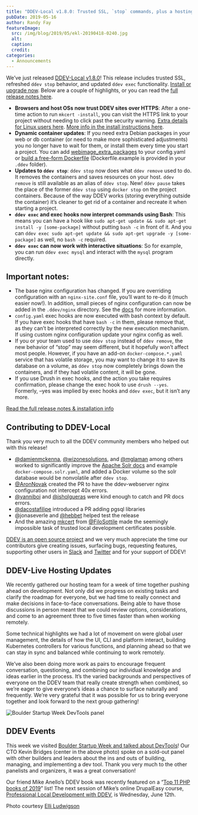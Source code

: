 ```yaml
---
title: "DDEV-Local v1.8.0: Trusted SSL, `stop` commands, plus a hosting team hackathon"
pubDate: 2019-05-16
author: Randy Fay
featureImage:
  src: /img/blog/2019/05/ekl-20190418-0240.jpg
  alt:
  caption:
  credit:
categories:
  - Announcements
---
```


We’ve just released [DDEV-Local v1.8.0](https://github.com/drud/ddev/releases/tag/v1.8.0)! This release includes trusted SSL, refreshed `ddev stop` behavior, and updated `ddev exec` functionality. [Install or upgrade now](https://github.com/drud/ddev/releases). Below are a couple of highlights, or you can read the [full release notes here](https://github.com/drud/ddev/releases/tag/v1.8.0).

- **Browsers and host OSs now trust DDEV sites over HTTPS**: After a one-time action to run `mkcert -install`, you can visit the HTTPS link to your project without needing to click past the security warning. [Extra details for Linux users here](https://ddev.readthedocs.io/en/latest/#linux-mkcert-install-additional-instructions). [More info in the install instructions here](https://ddev.readthedocs.io/en/latest/#installation).
- **Dynamic container updates**: If you need extra Debian packages in your web or db container (or need to make more sophisticated adjustments) you no longer have to wait for them, or install them every time you start a project. You can add [webimage_extra_packages](https://ddev.readthedocs.io/en/latest/users/extend/customizing-images/#adding-extra-debian-packages-with-webimage%5Fextra%5Fpackages-and-dbimage%5Fextra%5Fpackages) to your config.yaml or [build a free-form Dockerfile](https://ddev.readthedocs.io/en/latest/users/extend/customizing-images/#adding-extra-dockerfiles-for-webimage-and-dbimage) (Dockerfile.example is provided in your `.ddev` folder).
- **Updates to `ddev stop`**: `ddev stop` now does what `ddev remove` used to do. It removes the containers and saves resources on your host. `ddev remove` is still available as an alias of `ddev stop`. New! `ddev pause` takes the place of the former `ddev stop` using `docker stop` on the project containers. Because of the way DDEV works (storing everything outside the container) it’s cleaner to get rid of a container and recreate it when starting a project.
- **`ddev exec` and exec hooks now interpret commands using Bash**: This means you can have a hook like `sudo apt-get update && sudo apt-get install -y [some-package]` without putting `bash -c` in front of it. And you can `ddev exec sudo apt-get update && sudo apt-get upgrade -y [some-package]` as well, no `bash -c` required.
- **`ddev exec` can now work with interactive situations**: So for example, you can run `ddev exec mysql` and interact with the `mysql` program directly.

## Important notes:

- The base nginx configuration has changed. If you are overriding configuration with an `nginx-site.conf` file, you’ll want to re-do it (much easier now!). In addition, small pieces of nginx configuration can now be added in the `.ddev/nginx` directory. See the [docs](https://ddev.readthedocs.io/en/latest/users/extend/customization-extendibility/#providing-custom-nginx-configuration) for more information.
- `config.yaml` exec hooks are now executed with bash context by default. If you have exec hooks that have `bash -c` in them, please remove that, as they can’t be interpreted correctly by the new execution mechanism. If using custom nginx configuration update your nginx config as well.
- If you or your team used to use `ddev stop` instead of `ddev remove`, the new behavior of “stop” may seem different, but it hopefully won’t affect most people. However, if you have an add-on `docker-compose.*.yaml` service that has volatile storage, you may want to change it to save its database on a volume, as `ddev stop` now completely brings down the containers, and if they had volatile content, it will be gone.
- If you use Drush in exec hooks, and the action you take requires confirmation, please change the exec hook to use `drush --yes`. Formerly, –yes was implied by exec hooks and `ddev exec`, but it isn’t any more.

[Read the full release notes & installation info](https://github.com/drud/ddev/releases/tag/v1.8.0)

## Contributing to DDEV-Local

Thank you very much to all the DDEV community members who helped out with this release!

- [@damienmckenna](https://github.com/damienmckenna), [@wizonesolutions](https://github.com/wizonesolutions), and [@mglaman](https://github.com/mglaman) among others worked to significantly improve the [Apache Solr docs](https://ddev.readthedocs.io/en/latest/users/extend/additional-services/#apache-solr) and example `docker-compose.solr.yaml`, and added a Docker volume so the solr database would be nonvolatile after `ddev stop`.
- [@AronNovak](https://github.com/AronNovak) created the PR to have the ddev-webserver nginx configuration not intercept 40x errors.
- [@yanniboi](https://github.com/yanniboi) and [@isholgueras](https://github.com/isholgueras) were kind enough to catch and PR docs errors.
- [@dacostafilipe](https://github.com/dacostafilipe) introduced a PR adding pgsql libraries
- @jonaseverle and [@hebbet](https://github.com/hebbet) helped test the release
- And the amazing [mkcert](https://github.com/FiloSottile/mkcert) from [@FiloSottile](https://github.com/FiloSottile) made the seemingly impossible task of trusted local development certificates possible.

[DDEV is an open source project](https://github.com/drud/ddev/blob/master/CONTRIBUTING.md) and we very much appreciate the time our contributors give creating issues, surfacing bugs, requesting features, supporting other users in [Slack](https://ddev.readthedocs.io/en/stable/#support) and [Twitter](https://twitter.com/hashtag/ddev) and for your support of DDEV!

## DDEV-Live Hosting Updates

We recently gathered our hosting team for a week of time together pushing ahead on development. Not only did we progress on existing tasks and clarify the roadmap for everyone, but we had time to really connect and make decisions in face-to-face conversations. Being able to have those discussions in person meant that we could review options, considerations, and come to an agreement three to five times faster than when working remotely.

Some technical highlights we had a lot of movement on were global user management, the details of how the UI, CLI and platform interact, building Kubernetes controllers for various functions, and planning ahead so that we can stay in sync and balanced while continuing to work remotely.

We’ve also been doing more work as pairs to encourage frequent conversation, questioning, and combining our individual knowledge and ideas earlier in the process. It’s the varied backgrounds and perspectives of everyone on the DDEV team that really create strength when combined, so we’re eager to give everyone’s ideas a chance to surface naturally and frequently. We’re very grateful that it was possible for us to bring everyone together and look forward to the next group gathering!

![Boulder Startup Week DevTools panel](/img/blog/2019/05/img-0160.jpg)

## DDEV Events

This week we visited [Boulder Startup Week and talked about DevTools](https://boulderstartupweek2019.sched.com/event/NNY7/so-you-want-to-launch-a-devtool)! Our CTO Kevin Bridges (center in the above photo) spoke on a sold-out panel with other builders and leaders about the ins and outs of building, managing, and implementing a dev tool. Thank you very much to the other panelists and organizers, it was a great conversation!

Our friend Mike Anello’s DDEV book was recently featured on a “[Top 11 PHP books of 2019](https://bookauthority.org/books/new-php-books)” list! The next session of Mike’s online DrupalEasy course, [Professional Local Development with DDEV](https://www.drupaleasy.com/ddev), is Wednesday, June 12th.

Photo courtesy [Elli Ludwigson](https://ddev.com/author/elli/)
